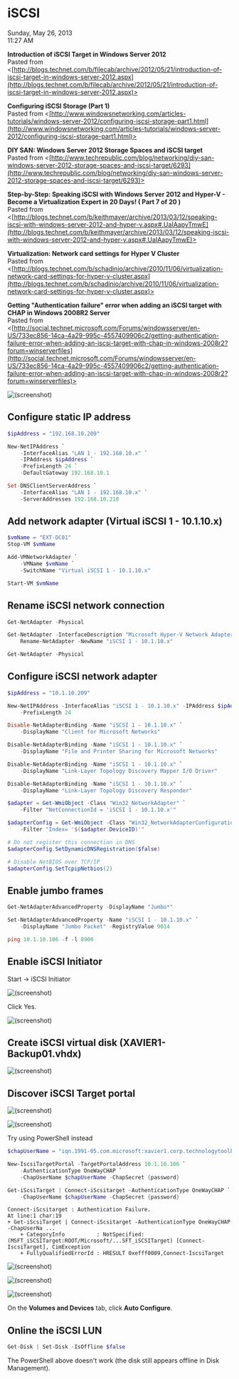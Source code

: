 # iSCSI

Sunday, May 26, 2013\
11:27 AM

**Introduction of iSCSI Target in Windows Server 2012**\
Pasted from <[http://blogs.technet.com/b/filecab/archive/2012/05/21/introduction-of-iscsi-target-in-windows-server-2012.aspx](http://blogs.technet.com/b/filecab/archive/2012/05/21/introduction-of-iscsi-target-in-windows-server-2012.aspx)>

**Configuring iSCSI Storage (Part 1)**\
Pasted from <[http://www.windowsnetworking.com/articles-tutorials/windows-server-2012/configuring-iscsi-storage-part1.html](http://www.windowsnetworking.com/articles-tutorials/windows-server-2012/configuring-iscsi-storage-part1.html)>

**DIY SAN: Windows Server 2012 Storage Spaces and iSCSI target**\
Pasted from <[http://www.techrepublic.com/blog/networking/diy-san-windows-server-2012-storage-spaces-and-iscsi-target/6293](http://www.techrepublic.com/blog/networking/diy-san-windows-server-2012-storage-spaces-and-iscsi-target/6293)>

**Step-by-Step: Speaking iSCSI with Windows Server 2012 and Hyper-V - Become a Virtualization Expert in 20 Days! ( Part 7 of 20 )**\
Pasted from <[http://blogs.technet.com/b/keithmayer/archive/2013/03/12/speaking-iscsi-with-windows-server-2012-and-hyper-v.aspx#.UaIAapyTmwE](http://blogs.technet.com/b/keithmayer/archive/2013/03/12/speaking-iscsi-with-windows-server-2012-and-hyper-v.aspx#.UaIAapyTmwE)>

**Virtualization: Network card settings for Hyper V Cluster**\
Pasted from <[http://blogs.technet.com/b/schadinio/archive/2010/11/06/virtualization-network-card-settings-for-hyper-v-cluster.aspx](http://blogs.technet.com/b/schadinio/archive/2010/11/06/virtualization-network-card-settings-for-hyper-v-cluster.aspx)>

**Getting "Authentication failure" error when adding an iSCSI target with CHAP in Windows 2008R2 Server**\
Pasted from <[http://social.technet.microsoft.com/Forums/windowsserver/en-US/733ec856-14ca-4a29-995c-4557409906c2/getting-authentication-failure-error-when-adding-an-iscsi-target-with-chap-in-windows-2008r2?forum=winserverfiles](http://social.technet.microsoft.com/Forums/windowsserver/en-US/733ec856-14ca-4a29-995c-4557409906c2/getting-authentication-failure-error-when-adding-an-iscsi-target-with-chap-in-windows-2008r2?forum=winserverfiles)>

![(screenshot)](https://assets.technologytoolbox.com/screenshots/20/F99F4ABB3E6E77D0E4FE57E1111087EC4D656320.png)

## Configure static IP address

```PowerShell
$ipAddress = "192.168.10.209"

New-NetIPAddress `
    -InterfaceAlias "LAN 1 - 192.168.10.x" `
    -IPAddress $ipAddress `
    -PrefixLength 24 `
    -DefaultGateway 192.168.10.1

Set-DNSClientServerAddress `
    -InterfaceAlias "LAN 1 - 192.168.10.x" `
    -ServerAddresses 192.168.10.210
```

## Add network adapter (Virtual iSCSI 1 - 10.1.10.x)

```PowerShell
$vmName = "EXT-DC01"
Stop-VM $vmName

Add-VMNetworkAdapter `
    -VMName $vmName `
    -SwitchName "Virtual iSCSI 1 - 10.1.10.x"

Start-VM $vmName
```

## Rename iSCSI network connection

```PowerShell
Get-NetAdapter -Physical

Get-NetAdapter -InterfaceDescription "Microsoft Hyper-V Network Adapter #2" |
    Rename-NetAdapter -NewName "iSCSI 1 - 10.1.10.x"

Get-NetAdapter -Physical
```

## Configure iSCSI network adapter

```PowerShell
$ipAddress = "10.1.10.209"

New-NetIPAddress -InterfaceAlias "iSCSI 1 - 10.1.10.x" -IPAddress $ipAddress `
    -PrefixLength 24

Disable-NetAdapterBinding -Name "iSCSI 1 - 10.1.10.x" `
    -DisplayName "Client for Microsoft Networks"

Disable-NetAdapterBinding -Name "iSCSI 1 - 10.1.10.x" `
    -DisplayName "File and Printer Sharing for Microsoft Networks"

Disable-NetAdapterBinding -Name "iSCSI 1 - 10.1.10.x" `
    -DisplayName "Link-Layer Topology Discovery Mapper I/O Driver"

Disable-NetAdapterBinding -Name "iSCSI 1 - 10.1.10.x" `
    -DisplayName "Link-Layer Topology Discovery Responder"

$adapter = Get-WmiObject -Class "Win32_NetworkAdapter" `
    -Filter "NetConnectionId = 'iSCSI 1 - 10.1.10.x'"

$adapterConfig = Get-WmiObject -Class "Win32_NetworkAdapterConfiguration" `
    -Filter "Index= '$($adapter.DeviceID)'"

# Do not register this connection in DNS
$adapterConfig.SetDynamicDNSRegistration($false)

# Disable NetBIOS over TCP/IP
$adapterConfig.SetTcpipNetbios(2)
```

## Enable jumbo frames

```PowerShell
Get-NetAdapterAdvancedProperty -DisplayName "Jumbo*"

Set-NetAdapterAdvancedProperty -Name "iSCSI 1 - 10.1.10.x" `
    -DisplayName "Jumbo Packet" -RegistryValue 9014

ping 10.1.10.106 -f -l 8900
```

## Enable iSCSI Initiator

Start -> iSCSI Initiator

![(screenshot)](https://assets.technologytoolbox.com/screenshots/EB/4A53DA5A4340A8ABE5F2AF9FFAADA619B36BA5EB.png)

Click Yes.

![(screenshot)](https://assets.technologytoolbox.com/screenshots/9A/B54534041BE9EBB7BFFD0E55049BF636C6FC889A.png)

## Create iSCSI virtual disk (XAVIER1-Backup01.vhdx)

![(screenshot)](https://assets.technologytoolbox.com/screenshots/1B/777148954AF6A60422F00404E1E136A546AB501B.png)

## Discover iSCSI Target portal

![(screenshot)](https://assets.technologytoolbox.com/screenshots/72/8313A23CC5FB9E97557F1E272594355FF3E6B572.png)

![(screenshot)](https://assets.technologytoolbox.com/screenshots/2A/6213B3CD19D36E47382BF220A9022F68F9BB042A.png)

Try using PowerShell instead

```PowerShell
$chapUserName = "iqn.1991-05.com.microsoft:xavier1.corp.technologytoolbox.com"

New-IscsiTargetPortal -TargetPortalAddress 10.1.10.106 `
    -AuthenticationType OneWayCHAP `
    -ChapUserName $chapUserName -ChapSecret {password}

Get-iScsiTarget | Connect-iScsitarget -AuthenticationType OneWayCHAP `
    -ChapUserName $chapUserName -ChapSecret {password}
```

```Text
Connect-iScsitarget : Authentication Failure.
At line:1 char:19
+ Get-iScsiTarget | Connect-iScsitarget -AuthenticationType OneWayCHAP -ChapUserNa ...
    + CategoryInfo          : NotSpecified: (MSFT_iSCSITarget:ROOT/Microsoft/...SFT_iSCSITarget) [Connect-IscsiTarget], CimException
    + FullyQualifiedErrorId : HRESULT 0xefff0009,Connect-IscsiTarget
```

![(screenshot)](https://assets.technologytoolbox.com/screenshots/FC/7798425A70F41A427A520AFCDB8F049B70374AFC.png)

![(screenshot)](https://assets.technologytoolbox.com/screenshots/5B/413419677D759BB760ED3DAF0AA09FB2DEC5EB5B.png)

![(screenshot)](https://assets.technologytoolbox.com/screenshots/81/F685A7642CD3846C0B3355A402323E3DBA073981.png)

On the **Volumes and Devices** tab, click **Auto Configure**.

## Online the iSCSI LUN

```PowerShell
Get-Disk | Set-Disk -IsOffline $false
```

The PowerShell above doesn't work (the disk still appears offline in Disk Management).
